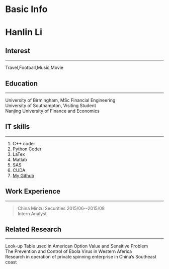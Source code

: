 
# Basic Info<br>
# Hanlin Li

## Interest
------
>
Travel,Football,Music,Movie<br>

## Education
------
>
University of Birmingham, MSc Financial Engineering<br>
University of Southampton, Visiting Student<br>
Nanjing University of Finance and Economics<br>

## IT skills
------
> 
1. C++ coder<br>
2. Python Coder
3. LaTex
4. Matlab
5. SAS
6. CUDA
7. [My Github](https://github.com/hanlinlibham)

## Work Experience
------
> China Minzu Securities
2015/06--2015/08<br>
Intern Analyst

## Related Research
------
> 
Look-up Table used in American Option Value and Sensitive Problem<br>
The Prevention and Control of Ebola Virus in Western Aferica<br>
Research in operation of private spinning enterprise in China’s Southeast coast<br>
